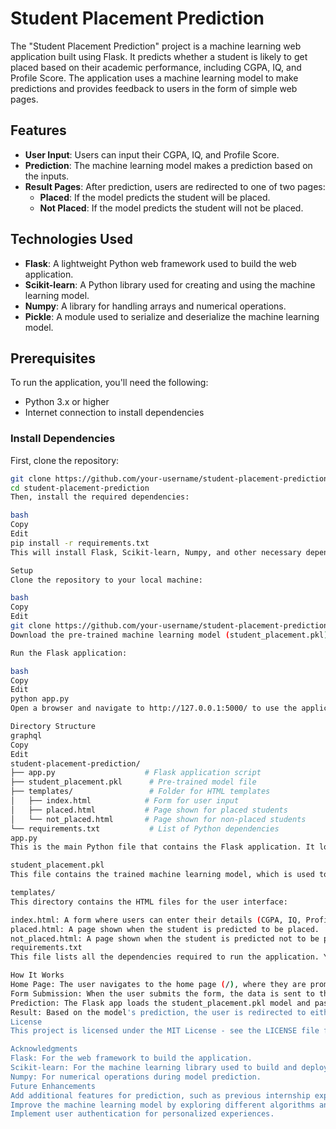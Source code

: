 # Student Placement Prediction

The "Student Placement Prediction" project is a machine learning web application built using Flask. It predicts whether a student is likely to get placed based on their academic performance, including CGPA, IQ, and Profile Score. The application uses a machine learning model to make predictions and provides feedback to users in the form of simple web pages.

## Features

- **User Input**: Users can input their CGPA, IQ, and Profile Score.
- **Prediction**: The machine learning model makes a prediction based on the inputs.
- **Result Pages**: After prediction, users are redirected to one of two pages:
  - **Placed**: If the model predicts the student will be placed.
  - **Not Placed**: If the model predicts the student will not be placed.
  
## Technologies Used

- **Flask**: A lightweight Python web framework used to build the web application.
- **Scikit-learn**: A Python library used for creating and using the machine learning model.
- **Numpy**: A library for handling arrays and numerical operations.
- **Pickle**: A module used to serialize and deserialize the machine learning model.

## Prerequisites

To run the application, you'll need the following:

- Python 3.x or higher
- Internet connection to install dependencies

### Install Dependencies

First, clone the repository:

```bash
git clone https://github.com/your-username/student-placement-prediction.git
cd student-placement-prediction
Then, install the required dependencies:

bash
Copy
Edit
pip install -r requirements.txt
This will install Flask, Scikit-learn, Numpy, and other necessary dependencies.

Setup
Clone the repository to your local machine:

bash
Copy
Edit
git clone https://github.com/your-username/student-placement-prediction.git
Download the pre-trained machine learning model (student_placement.pkl) and save it in the project directory, alongside app.py.

Run the Flask application:

bash
Copy
Edit
python app.py
Open a browser and navigate to http://127.0.0.1:5000/ to use the application.

Directory Structure
graphql
Copy
Edit
student-placement-prediction/
├── app.py                    # Flask application script
├── student_placement.pkl      # Pre-trained model file
├── templates/                 # Folder for HTML templates
│   ├── index.html            # Form for user input
│   ├── placed.html           # Page shown for placed students
│   └── not_placed.html       # Page shown for non-placed students
└── requirements.txt           # List of Python dependencies
app.py
This is the main Python file that contains the Flask application. It loads the pre-trained machine learning model, processes user input, and routes users to the appropriate pages based on the prediction.

student_placement.pkl
This file contains the trained machine learning model, which is used to predict whether a student will be placed based on their CGPA, IQ, and Profile Score.

templates/
This directory contains the HTML files for the user interface:

index.html: A form where users can enter their details (CGPA, IQ, Profile Score).
placed.html: A page shown when the student is predicted to be placed.
not_placed.html: A page shown when the student is predicted not to be placed.
requirements.txt
This file lists all the dependencies required to run the application. You can install them by running pip install -r requirements.txt.

How It Works
Home Page: The user navigates to the home page (/), where they are prompted to enter their CGPA, IQ, and Profile Score.
Form Submission: When the user submits the form, the data is sent to the /predict endpoint.
Prediction: The Flask app loads the student_placement.pkl model and passes the user input to the model for prediction.
Result: Based on the model's prediction, the user is redirected to either the placed.html page or the not_placed.html page.
License
This project is licensed under the MIT License - see the LICENSE file for details.

Acknowledgments
Flask: For the web framework to build the application.
Scikit-learn: For the machine learning library used to build and deploy the model.
Numpy: For numerical operations during model prediction.
Future Enhancements
Add additional features for prediction, such as previous internship experience or extracurricular activities.
Improve the machine learning model by exploring different algorithms and techniques.
Implement user authentication for personalized experiences.
